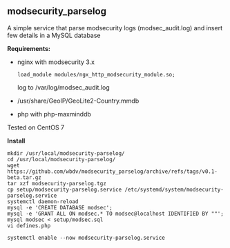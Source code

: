 ## modsecurity_parselog

A simple service that parse modsecurity logs (modsec_audit.log) and insert few details in a MySQL database

**Requirements:**

- nginx with modsecurity 3.x
  ````
  load_module modules/ngx_http_modsecurity_module.so;
  ````
  log to /var/log/modsec_audit.log

- /usr/share/GeoIP/GeoLite2-Country.mmdb 

- php with php-maxminddb 

Tested on CentOS 7

**Install**

````
mkdir /usr/local/modsecurity-parselog/
cd /usr/local/modsecurity-parselog/
wget https://github.com/wbdv/modsecurity_parselog/archive/refs/tags/v0.1-beta.tar.gz
tar xzf modsecurity-parselog.tgz
cp setup/modsecurity-parselog.service /etc/systemd/system/modsecurity-parselog.service 
systemctl daemon-reload
mysql -e 'CREATE DATABASE modsec';
mysql -e 'GRANT ALL ON modsec.* TO modsec@localhost IDENTIFIED BY ""';
mysql modsec < setup/modsec.sql 
vi defines.php

systemctl enable --now modsecurity-parselog.service
````
